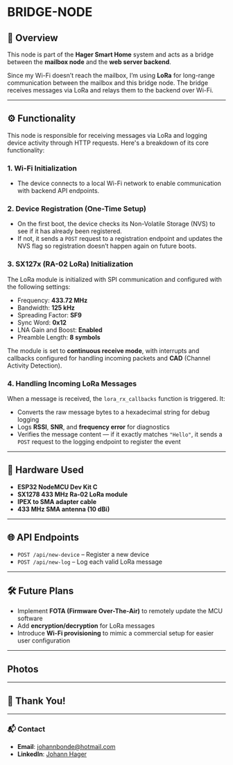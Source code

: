 # BRIDGE-NODE

## 📖 Overview  
This node is part of the **Hager Smart Home** system and acts as a bridge between the **mailbox node** and the **web server backend**.

Since my Wi-Fi doesn’t reach the mailbox, I’m using **LoRa** for long-range communication between the mailbox and this bridge node. The bridge receives messages via LoRa and relays them to the backend over Wi-Fi.

---

## ⚙️ Functionality  
This node is responsible for receiving messages via LoRa and logging device activity through HTTP requests. Here's a breakdown of its core functionality:

### 1. Wi-Fi Initialization  
- The device connects to a local Wi-Fi network to enable communication with backend API endpoints.

### 2. Device Registration (One-Time Setup)  
- On the first boot, the device checks its Non-Volatile Storage (NVS) to see if it has already been registered.  
- If not, it sends a `POST` request to a registration endpoint and updates the NVS flag so registration doesn’t happen again on future boots.

### 3. SX127x (RA-02 LoRa) Initialization  
The LoRa module is initialized with SPI communication and configured with the following settings:

- Frequency: **433.72 MHz**  
- Bandwidth: **125 kHz**  
- Spreading Factor: **SF9**  
- Sync Word: **0x12**  
- LNA Gain and Boost: **Enabled**  
- Preamble Length: **8 symbols**

The module is set to **continuous receive mode**, with interrupts and callbacks configured for handling incoming packets and **CAD** (Channel Activity Detection).

### 4. Handling Incoming LoRa Messages  
When a message is received, the `lora_rx_callbacks` function is triggered. It:

- Converts the raw message bytes to a hexadecimal string for debug logging  
- Logs **RSSI**, **SNR**, and **frequency error** for diagnostics  
- Verifies the message content — if it exactly matches `"Hello"`, it sends a `POST` request to the logging endpoint to register the event

---

## 🔩 Hardware Used  
- **ESP32 NodeMCU Dev Kit C**  
- **SX1278 433 MHz Ra-02 LoRa module**  
- **IPEX to SMA adapter cable**  
- **433 MHz SMA antenna (10 dBi)**

---

## 🌐 API Endpoints  
- `POST /api/new-device` – Register a new device  
- `POST /api/new-log` – Log each valid LoRa message

---

## 🛠️ Future Plans  
- Implement **FOTA (Firmware Over-The-Air)** to remotely update the MCU software  
- Add **encryption/decryption** for LoRa messages  
- Introduce **Wi-Fi provisioning** to mimic a commercial setup for easier user configuration

---

## Photos

---

## 🙏 Thank You!

---

### 📬 Contact  
- **Email**: [johannbonde@hotmail.com](mailto:johannbonde@hotmail.com)  
- **LinkedIn**: [Johann Hager](https://www.linkedin.com/in/johann-bonde-hager-9424b531b/)

